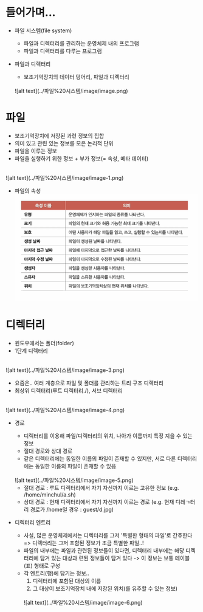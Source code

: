 # 들어가며...

- 파일 시스템(file system)
    - 파일과 디렉터리를 관리하는 운영체제 내의 프로그램
    - 파일과 디렉터리를 다루는 프로그램

- 파일과 디렉터리
    - 보조기억장치의 데이터 덩어리, 파일과 디렉터리
    <br>
    ![alt text](../파일%20시스템/image/image.png)


# 파일

- 보조기억장치에 저장된 과련 정보의 집합
- 의미 있고 관련 있는 정보를 모은 논리적 단위
- 파일을 이루는 정보
- 파일을 실행하기 위한 정보 + 부가 정보(= 속성, 메타 데이터)
<br>
![alt text](../파일%20시스템/image/image-1.png)

- 파일의 속성
![alt text](../파일%20시스템/image/image-2.png)


# 디렉터리
- 윈도우에서는 폴더(folder)
- 1단계 디렉터리
<br>
![alt text](../파일%20시스템/image/image-3.png)<br>

- 요즘은.. 여러 계층으로 파일 및 폴더를 관리하는 트리 구조 디렉터리
- 최상위 디렉터리(루트 디렉터리./), 서브 디렉터리
<br>
![alt text](../파일%20시스템/image/image-4.png)

- 경로
    - 디렉터리를 이용해 파일/디렉터리의 위치, 나아가 이름까지 특정 지을 수 있는 정보
    - 절대 경로와 상대 경로
    - 같은 디렉터리에는 동일한 이름의 파일이 존재할 수 있지만, 서로 다른 디렉터리에는 동일한 이름의 파일이 존재할 수 있음
    <br>
    ![alt text](../파일%20시스템/image/image-5.png)

    - 절대 경로 : 루트 디렉터리에서 자기 자신까지 이르는 고유한 정보 (e.g. /home/minchul/a.sh)
    - 상대 경로 : 현재 디렉터리에서 자기 자신까지 이르는 경로 (e.g. 현재 디레ㄱ터리 경로가 /home일 경우 : guest/d.jpg)

- 디렉터리 엔트리
    - 사실, 많은 운영체제에서는 디렉터리를 그저 '특별한 형태의 파일'로 간주한다 => 디렉터리는 그저 포함된 정보가 조금 특별한 파일..!
    - 파일의 내부에는 파일과 관련된 정보들이 있다면, 디렉터리 내부에는 해당 디렉터리에 담겨 있는 대상과 련된 정보들이 담겨 있다 -> 이 정보는 보통 테이블(표) 형태로 구성
    - 각 엔트리(행)에 담기는 정보..
        1. 디렉터리에 포함된 대상의 이름
        2. 그 대상이 보조기억장치 내에 저장된 위치(를 유추할 수 있는 정보)
        <br>
        ![alt text](../파일%20시스템/image/image-6.png)